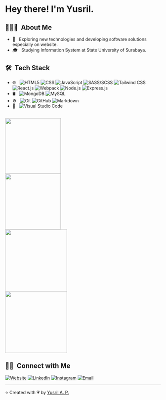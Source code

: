 <h1> Hey there! I'm Yusril.</h1>

<h2> 👨🏻‍💻 &nbsp;About Me </h2>

- 🤔 &nbsp; Exploring new technologies and developing software solutions especially on website.
- 🎓 &nbsp; Studying Information System at State University of Surabaya.

<h2> 🛠 &nbsp;Tech Stack</h2>

- 🌐 &nbsp;
  ![HTML5](https://img.shields.io/badge/-HTML5-333333?style=flat&logo=HTML5)
  ![CSS](https://img.shields.io/badge/-CSS-333333?style=flat&logo=CSS3&logoColor=1572B6)
  ![JavaScript](https://img.shields.io/badge/-JavaScript-333333?style=flat&logo=javascript)
  ![SASS/SCSS](https://img.shields.io/badge/-SASS/SCSS-333333?style=flat&logo=Sass)
  ![Tailwind CSS](https://img.shields.io/badge/-Tailwind%20CSS-333333?style=flat&logo=TailWind+Css&logoColor=38B2AC)
  ![React.js](https://img.shields.io/badge/-React.Js-333333?style=flat&logo=react)
  ![Webpack](https://img.shields.io/badge/-Webpack-333333?style=flat&logo=Webpack)
  ![Node.js](https://img.shields.io/badge/-Node.js-333333?style=flat&logoColor=339933&logo=node.js)
  ![Express.js](https://img.shields.io/badge/-Express.js-333333?style=flat&logo=Express)
- 🛢 &nbsp;
  ![MongoDB](https://img.shields.io/badge/-MongoDB-333333?style=flat&logo=mongodb)
  ![MySQL](https://img.shields.io/badge/-MySQL-333333?style=flat&logo=mysql)
- ⚙️ &nbsp;
  ![Git](https://img.shields.io/badge/-Git-333333?style=flat&logo=git)
  ![GitHub](https://img.shields.io/badge/-GitHub-333333?style=flat&logo=github)
  ![Markdown](https://img.shields.io/badge/-Markdown-333333?style=flat&logo=markdown)
- 🔧 &nbsp;
  ![Visual Studio Code](https://img.shields.io/badge/-Visual%20Studio%20Code-333333?style=flat&logo=visual-studio-code&logoColor=007ACC)

<br/>

<a href="https://github.com/yusril-adr">
  <img height="180em" src="https://github-readme-stats.vercel.app/api?username=yusril-adr&show_icons=true&theme=radical&title_color=61D9FA&icon_color=61D9FA&text_color=fff&bg_color=20232A" />
  <br/>
  <img height="180em" src="https://github-readme-stats.vercel.app/api/top-langs/?username=yusril-adr&bg_color=20232A&text_color=fff&title_color=61D9FA&layout=compact" />
  <br/>
  <img height="200em" align="center" src="https://github-readme-stats.vercel.app/api/wakatime?username=yusril_adr&bg_color=20232A&text_color=fff&title_color=61D9FA&layout=compact" />
  <br/>
  <img height="200em" align="center" src="https://github-readme-streak-stats.herokuapp.com/?user=DenverCoder1&theme=react" />
</a>

<br/>

<h2> 🤝🏻 &nbsp;Connect with Me </h2>

<p align="left">
<a href="https://yusril-adr.github.io/"><img alt="Website" src="https://img.shields.io/badge/Website-yusril--adr.github.io-blue?style=flat-square&logo=google-chrome"></a>
<a href="https://www.linkedin.com/in/yusril-adr/"><img alt="LinkedIn" src="https://img.shields.io/badge/LinkedIn-Yusril%20Adriansyah%20P.-blue?style=flat-square&logo=linkedin"></a>
<a href="https://www.instagram.com/yusril_adr/"><img alt="Instagram" src="https://img.shields.io/badge/Instagram-yusril__adr-blue?style=flat-square&logo=instagram"></a>
<a href="mailto:yusriladr.37@gmail.com"><img alt="Email" src="https://img.shields.io/badge/Email-yusriladr.37@gmail.com-blue?style=flat-square&logo=gmail"></a>
</p>

---
⭐️ Created with 💗 by [Yusril A. P.](https://github.com/yusril-adr "My github profile")
